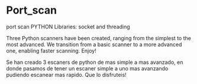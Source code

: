 # Port_scan
port scan PYTHON
Libraries:  socket and threading

Three Python scanners have been created, ranging from the simplest to the most advanced. We transition from a basic scanner to a more advanced one, enabling faster scanning. Enjoy!

Se han creado 3 escaners de python de mas simple a mas avanzado, en donde pasamos de tener un escaner simple a uno mas avanzando pudiendo escanear mas rapido. Que lo disfruteis!
